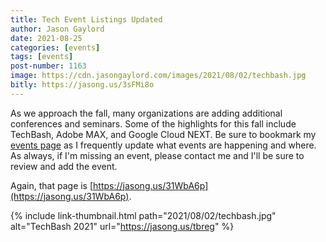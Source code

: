 ```yaml
---
title: Tech Event Listings Updated
author: Jason Gaylord
date: 2021-08-25
categories: [events]
tags: [events]
post-number: 1163
image: https://cdn.jasongaylord.com/images/2021/08/02/techbash.jpg
bitly: https://jasong.us/3sFMi8o
---
```


As we approach the fall, many organizations are adding additional conferences and seminars. Some of the highlights for this fall include TechBash, Adobe MAX, and Google Cloud NEXT. Be sure to bookmark my [events page](https://jasong.us/31WbA6p) as I frequently update what events are happening and where. As always, if I'm missing an event, please contact me and I'll be sure to review and add the event.

Again, that page is [https://jasong.us/31WbA6p](https://jasong.us/31WbA6p).

{% include link-thumbnail.html path="2021/08/02/techbash.jpg" alt="TechBash 2021" url="https://jasong.us/tbreg" %}